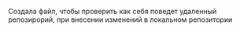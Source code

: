 Создала файл, чтобы проверить как себя поведет удаленный репозирорий, при внесении изменений в локальном репозитории
